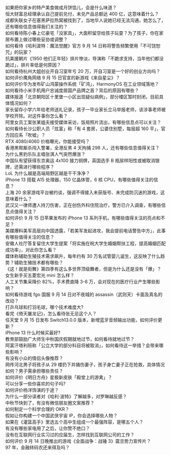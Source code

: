 如果把你家乡的特产美食做成月饼馅儿，会是什么味道？  
恒大财富总经理承认自己提前兑付，未兑产品总额达 400 亿，这意味着什么？  
成都失联女子在塞黑萨拉热窝被找到了，当地华人说她已经无法沟通，她怎么了，还有哪些信息值得我们关注的？  
如何看待陈小春上亿豪宅「没家具」，大面积留空给孩子玩耍？为了孩子，你在家居布置上做过哪些妥协或调整？  
如何看待《哈利波特：魔法觉醒》官方 9 月 14 日称将警告频繁使用「不可饶恕咒」的玩家？  
抗美援朝片《1950 他们正年轻》排片惨淡，导演称「不跪求支持，当年他们都没跪过」，排片率低是何原因？  
如何看待杭州大姐创业开自习室年亏 20 万，开自习室是一个好的创业方向吗？  
如何评价鹰角网络 9 月 15 日官宣的新游戏《来自星尘》？  
如何评价华为发布矿山鸿蒙操作系统「矿鸿」，HarmonyOS 在工业领域落地？  
如何看待小米手机用户忠诚度居国产品牌之首？背后的原因有哪些？  
媒体报道「北京朝阳区十里堡一小区出现疑似病例」，部分楼区暂时封闭，目前具体情况如何？  
家长留存小学六年给老师送礼记录，孩子一毕业家长立马举报老师，该涉事老师被学校开除。对这件事你怎么看？  
阿里女员工案张某姐夫接受媒体采访，饭局照片流出，有哪些信息点可以关注？  
如何看待长沙公职人员「炫富」称「有 4 套房，公婆住别墅，每层超 160 平」，官方回应系「吹嘘」？  
RTX 4080/4060 价格曝光，你能接受吗？  
香港黑帮厮杀闯入警署，全港反黑 4 天拘捕 298 人，还有哪些信息值得关注？  
为什么黑豹乐队主唱张淇人气突然爆涨？  
中国队有望获得东京奥运 4x100 接力铜牌，英国选手 B 瓶尿样阳性或被取消银牌，还需进行哪些程序？  
LoL 为什么越是高端局野区越是干干净净？  
iPhone 13 搭载 A15 处理器，150 亿晶体管，6 核 CPU，有哪些值得关注的信息？  
上海 20 余家游戏平台被约谈，强调不得接入未获版号、未完成防沉迷的游戏，这意味着什么？  
武汉又一律师遭人持刀伤害，正在创伤外科住院治疗，警方已介入调查，有哪些信息点值得关注？  
如何评价 9 月 15 日苹果发布的 iPhone 13 系列手机，有哪些值得关注的亮点和不足？  
美媒爆料美军高层向中国透露，「若美军发起进攻，我会提前电话警告中方」，此事有哪些值得关注的信息？  
安徽人社厅答复留住大学生提案「将实施在皖大学生婚姻帮扶工程，提高婚姻匹配成功率」，对此你怎么看？  
媒体称辅助生殖技术需求飙升，每年约有 30 万名试管婴儿诞生，这反映了什么趋势？辅助生殖技术都有哪些？  
《这！就是街舞》第四季有这么多世界顶级舞者，但是为什么还是没有「爆」？  
女生新手买五菱宏光 mini 怎么样？  
人工关节集采降价 82%，手术费直降 3-6 万，会对现在的医疗行业产生哪些影响？  
如何看待游戏 fgo 国服 9 月 14 日对不夜城的 assassin（武则天）卡面及真名的改动？  
打乒乓球和打羽毛球，哪个技术难度大?  
看完《倚天屠龙记》，怎么看待张无忌这个人？  
任天堂 9 月 15 日发布 Switch13.0.0 版本，新增蓝牙音频输出功能，如何评价更新？  
iPhone 13 什么时候买最好?  
教育部鼓励广大师生中秋国庆假期就地过节，如何看待就地过节？  
阿富汗塔利班称「公立大学的部分科目将被取消」，如何看待这一举措？会带来哪些影响？  
有没有小众的情侣头像推荐？  
网传河北男子将孩子从 29 楼扔下并捅伤妻子，孩子身亡妻子正在抢救，具体情况如何？男子需承担哪些责任？  
如何评价《明日方舟》星极新皮肤「殿堂上的游禽」？  
可以分享一些你喜欢的句子吗?  
如何评价杨洋饰演的于途？  
为什么一部分读者对《哈利·波特》了解越多，对罗琳越反感？  
中秋节快到了，有没有微信朋友圈文案推荐？  
如何制定一个科学合理的 OKR？  
假如让你构建一个中国武侠宇宙 IP，你会选择哪些人物？  
如果在《灌篮高手》里选五个高中生组成一个最强阵容，是哪五个人？  
有没有哪些家电用了之后，让你赞不绝口？  
没有在互联网行业实习过的应届生，怎样找到互联网公司的工作？  
如何评价 9 月 14 日晚推出的游戏《全面战争：战锤 3》震旦势力宣传片？  
97 年，金融转码农还来得及吗？  
